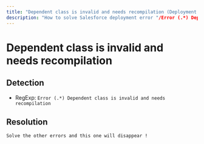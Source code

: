 ```yaml
---
title: "Dependent class is invalid and needs recompilation (Deployment assistant)"
description: "How to solve Salesforce deployment error "/Error (.*) Dependent class is invalid and needs recompilation""
---
```

<!-- markdownlint-disable MD013 -->
# Dependent class is invalid and needs recompilation

## Detection

- RegExp: `Error (.*) Dependent class is invalid and needs recompilation`

## Resolution

```shell
Solve the other errors and this one will disappear !

```
